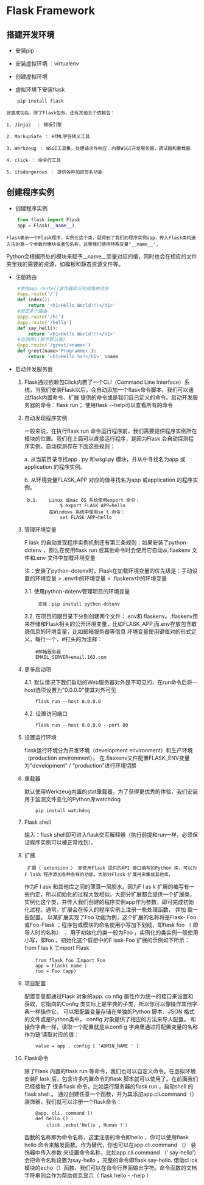 # Flask Framework

## 搭建开发环境

- 安装pip

- 安装虚拟环境 ：virtualenv

- 创建虚拟环境

- 虚拟环境下安装flask

```
	pip install flask
```

	安装成功后，除了Flask包外，还有其他五个依赖包：
	
	1. Jinja2  ： 模板引擎
	
	2. MarkupSafe ： HTML字符转义工具
	
	3. Werkzeug ： WSGI工具集，处理请求与响应，内置WSGI开发服务器，调试器和重载器
	
	4. click ： 命令行工具
	
	5. itsdangerous ： 提供各种加密签名功能
	
## 创建程序实例

- 创建程序实例

```python
	from flask import Flask	
	app = Flask(__name__)	
```
	Flask表示一个Flask程序，实例化这个类，就得到了我们的程序实例app，传入Flask类构造方法的第一个参数时模块或者包名称，这里我们使用特殊变量"__name__",
Python会根据所处的模块来赋予__name__变量对应的值，同时也会在相应的文件夹里找的需要的资源，如模板和静态资源文件等。

- 注册路由
	
```python
	#使用app.route()装饰器即可完成路由注册
	@app.route('/')
	def index():
		return '<h1>Hello World!!!</h1>'	
	#绑定多个路由
	@app.route('/hi')
	@app.route('/hello')
	def say_hell():
		return '<h1>Hello World!!!</h1>'	
	#动态URL(赋予默认值)
	@app.route('/greet/<name>')
	def greet(name='Programmer'):
		return '<h1>Hello %s!</h1>' %name		
```

- 启动开发服务器

	1. Flask通过依赖包Click内置了一个CLI（Command Line Interface）系统，当我们安装Flask以后，会自动添加一个flask命令脚本，我们可以通过flask内置命令、扩展
	提供的命令或是我们自己定义的命令。启动开发服务器的命令：flask run； 使用flask --help可以查看所有的命令
	
	2. 自动发现程序实例
	
		一般来说，在执行flask run 命令运行程序前，我们需要提供程序实例所在模块的位置。我们在上面可以直接运行程序，是因为Flask 会自动探测程序实例，自动探测存在下面这些规则：
		
		a. 从当前目录寻找app . py 和wsgi.py 模块，并从中寻找名为app 或application 的程序实例。
		
		b. 从环境变量FLASK_APP 对应的值寻找名为app 或application 的程序实例。
		
			b.1. 	Linux 或mac OS 系统使用export 命令：
						$ export FLASK APP=hello
					在Windows 系统中使用se t 命令：
						set FLASK APP=hello
	3. 管理环境变量
	
		F lask 的自动发现程序实例机制还有第三条规则：如果安装了python-dotenv ，那么在使用flask run 或其他命令时会使用它自动从.flaskenv 文件和.env 文件中加载环境变量
		
		注：安装了python-dotenv时，Flask在加载环境变量的优先级是：手动设置的环境变量 > .env中的环境变量 > .flaskenv中的环境变量
		
		3.1. 使用python-dotenv管理项目的环境变量
		
				安装：pip install python-dotenv
				
		3.2. 在项目的跟目录下分别创建两个文件：.env和.flaskenv。.flaskenv用来存储和Flask相关的公开环境变量，比如FLASK_APP,而.env存放包含敏感信息的环境变量，比如邮箱服务器等信息
		环境变量使用键值对的形式定义，每行一个，#打头的为注释：
		
		```
			#邮箱服务器
			EMAIL_SERVER=email.163.com
		```

	4. 更多启动项
	
		4.1. 默认情况下我们启动的Web服务器对外是不可见的，在run命令后将--host选项设置为"0.0.0.0"使其对外可见
		
		```
			flask run --host 0.0.0.0
		```
		
		4.2. 设置访问端口
		
		```
			flask run --host 0.0.0.0 --port 80
		```
		
	5. 设置运行环境
	
		flask运行环境分为开发环境（development environment）和生产环境（production environment）。
		在.flaskenv文件配置FLASK_ENV变量为"development" / "production"进行环境切换
		
	6. 重载器
	
		默认使用Werkzeug内置的stat重载器，为了获得更优秀的体验，我们安装用于监测文件变化的Python库watchdog
		
		```
			pip install watchdog 
		```
		
	7. Flask shell 
	
		输入：flask shell即可进入flask交互解释器（执行前提和run一样，必须保证程序实例可以被正常找到）。
		
	8. 扩展
		
			扩展（ extension ） 即使用Flask 提供的API 接口编写的Python 库，可以为F lask 程序添加各种各样的功能。大部分Flask 扩展用来集成其他库，
		作为F l ask 和其他库之间的薄薄一层胶水。因为F l as k 扩展的编写有一些约定，所以初始化的过程大致相似。大部分扩展都会提供一个扩展类，
		实例化这个类，并传入我们创建的程序实例app作为参数，即可完成初始化过程。通常，扩展会在传入的程序实例上注册一些处理函数， 并加
		载一些配置。
			以某扩展实现了Foo 功能为例，这个扩展的名称将是Flask- Foo 或Foo-Flask ；程序包或模块的命名使用小写加下划线，即flask foo （ 即导人时的名称） ；
			用于初始化的类一般为Foo ，实例化的类实例一般使用小写，即foo 。初始化这个假想中的F lask-Foo 扩展的示例如下所示：		from f las k 工mport Flask
		```
			from flask foo 工mport Foo
			app = Flask( name )
			foo = Foo (app)
		```
	9. 项目配置
	
		配置变量都通过Flask 对象的app. co nfig 属性作为统一的接口来设置和获取，它指向的Config 类实际上是字典的子类，所以你可以像操作其他字典一样操作它。
		可以把配置变量存储在单独的Python 脚本、JSON 格式的文件或是Python类中， config 对象提供了相应的方法来导人配置。
		和操作字典一样，读取一个配置就是从confi g 字典里通过将配置变量的名称作为链’读取对应的值：
		```
			value = app . config [ 'ADMIN_NAME ' ]
		```
		
	10. Flask命令
	
		除了Flask 内置的flask run 等命令，我们也可以自定义命令。在虚拟环境安装F lask 后，包含许多内置命令的flask 脚本就可以使用了。在前面我们已经接触了
		很多flask 命令，比如运行服务器的flask run ，启动shell 的flask shell 。
		通过创建任意一个函数，并为其添加app.cli.command（）装饰器，我们就可以注册一个flask命令：
		
		```
			@app. cli. command ()
			def hello () :		
				click .echo('Hello , Human !'）
		```
		函数的名称即为命令名称，这里注册的命令即hello ，你可以使用flask hello 命令来触发函数。作为替代，你也可以在app.cli.command （） 装饰器中传入参数
		来设置命令名称，比如app.cli.command （’ say-hello’）会把命令名称设置为say-hello ，完整的命令即flask say-hello.
		借助cl ick 模块的echo（）函数，我们可以在命令行界面输出字符。命令函数的文档字符串则会作为帮助信息显示（ flask hello - -help ）
	